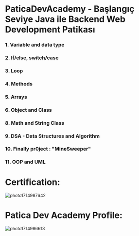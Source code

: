 #  PaticaDevAcademy - Başlangıç Seviye Java ile Backend Web Development Patikası

###  1. Variable and data type
###  2. If/else, switch/case
###  3. Loop
###  4. Methods
###  5. Arrays
###  6. Object and Class
###  8. Math and String Class
###  9. DSA - Data Structures and Algorithm
###  10. Finally pr0ject : "MineSweeper"
###  11. OOP and UML

# Certification:
![photo1714987642](https://github.com/gunelbalayeva/PatikaDev_Frontend/assets/129526795/bf88a5d2-b491-4157-9ee5-714ee3b4d2b6)

 # Patica Dev Academy Profile:
 ![photo1714986613](https://github.com/gunelbalayeva/PatikaDev_Frontend/assets/129526795/7fc6a808-56ac-4332-908f-43b149629c25)
